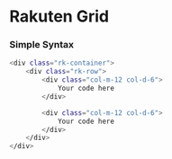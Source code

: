 # Rakuten Grid

### Simple Syntax

```bash
<div class="rk-container">
    <div class="rk-row">
        <div class="col-m-12 col-d-6">
            Your code here
        </div>

        <div class="col-m-12 col-d-6">
            Your code here
        </div>
    </div>
</div>

```




